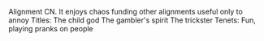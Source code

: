 Alignment
CN. It enjoys chaos funding other alignments useful only to annoy 
Titles: 
The child god 
The gambler's spirit
The trickster 
Tenets:
Fun, playing pranks on people
